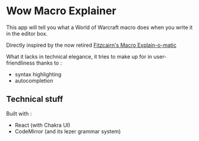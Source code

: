 # Wow Macro Explainer

This app will tell you what a World of Warcraft macro does when you write it in the editor box.

Directly inspired by the now retired [Fitzcairn's Macro Explain-o-matic](http://www.macroexplain.com/)

What it lacks in technical elegance, it tries to make up for in user-friendliness thanks to :
- syntax highlighting
- autocompletion

## Technical stuff

Built with :
- React (with Chakra UI)
- CodeMirror (and its lezer grammar system)